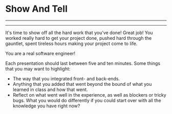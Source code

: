 # Show And Tell
________________________________________________________________________________
<!-- @import "[TOC]" {cmd="toc" depthFrom=2 depthTo=6 orderedList=false} -->
________________________________________________________________________________

It's time to show off all the hard work that you've done! Great job! You worked
really hard to get your project done, pushed hard through the gauntlet, spent
tireless hours making your project come to life.

You are a real software engineer!

Each presentation should last between five and ten minutes. Some things that you
may want to highlight:

* The way that you integrated front- and back-ends.
* Anything that you added that went beyond the bound of what you learned in
  class and how that went.
* Reflect on what went well in the experience, as well as blockers or tricky
  bugs. What you would do differently if you could start over with all the
  knowledge you have right now?

